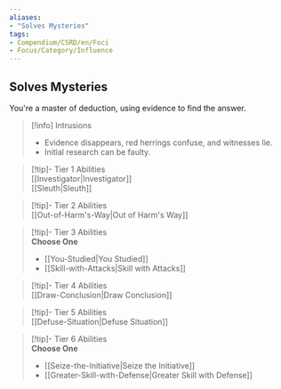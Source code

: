 ```yaml
---
aliases:
- "Solves Mysteries"
tags:
- Compendium/CSRD/en/Foci
- Focus/Category/Influence
---
```


  
## Solves Mysteries  
You're a master of deduction, using evidence to find the answer.  

>[!info] Intrusions  
>- Evidence disappears, red herrings confuse, and witnesses lie.  
>- Initial research can be faulty.  


>[!tip]- Tier 1 Abilities  
> [[Investigator|Investigator]]  
> [[Sleuth|Sleuth]]  


>[!tip]- Tier 2 Abilities  
> [[Out-of-Harm's-Way|Out of Harm's Way]]  


>[!tip]- Tier 3 Abilities  
> **Choose One**  
>- [[You-Studied|You Studied]]  
>- [[Skill-with-Attacks|Skill with Attacks]]  


>[!tip]- Tier 4 Abilities  
> [[Draw-Conclusion|Draw Conclusion]]  


>[!tip]- Tier 5 Abilities  
> [[Defuse-Situation|Defuse Situation]]  


>[!tip]- Tier 6 Abilities  
> **Choose One**  
>- [[Seize-the-Initiative|Seize the Initiative]]  
>- [[Greater-Skill-with-Defense|Greater Skill with Defense]]
